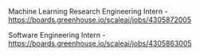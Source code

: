 Machine Learning Research Engineering Intern - https://boards.greenhouse.io/scaleai/jobs/4305872005

Software Engineering Intern - https://boards.greenhouse.io/scaleai/jobs/4305863005

